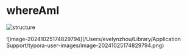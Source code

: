 # whereAmI



![structure](/Users/evelynzhou/Documents/Code/cs222/structure.png)

![image-20241025174829794](/Users/evelynzhou/Library/Application Support/typora-user-images/image-20241025174829794.png)